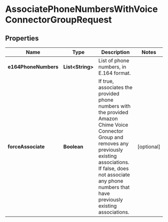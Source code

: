 

# AssociatePhoneNumbersWithVoiceConnectorGroupRequest


## Properties

| Name | Type | Description | Notes |
|------------ | ------------- | ------------- | -------------|
|**e164PhoneNumbers** | **List&lt;String&gt;** | List of phone numbers, in E.164 format. |  |
|**forceAssociate** | **Boolean** | If true, associates the provided phone numbers with the provided Amazon Chime Voice Connector Group and removes any previously existing associations. If false, does not associate any phone numbers that have previously existing associations. |  [optional] |



